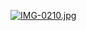 [![IMG-0210.jpg](https://i.postimg.cc/mD7D2jQJ/IMG-0210.jpg "Me talking to my niece in a parked car.")](https://postimg.cc/N9fYd1Ck)
